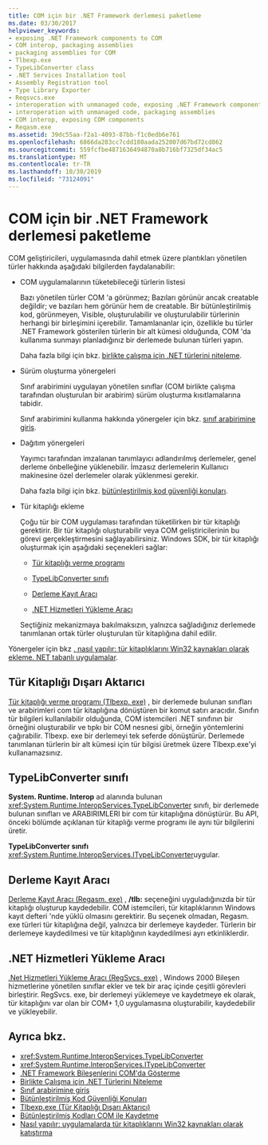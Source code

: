 ```yaml
---
title: COM için bir .NET Framework derlemesi paketleme
ms.date: 03/30/2017
helpviewer_keywords:
- exposing .NET Framework components to COM
- COM interop, packaging assemblies
- packaging assemblies for COM
- Tlbexp.exe
- TypeLibConverter class
- .NET Services Installation tool
- Assembly Registration tool
- Type Library Exporter
- Reqsvcs.exe
- interoperation with unmanaged code, exposing .NET Framework components
- interoperation with unmanaged code, packaging assemblies
- COM interop, exposing COM components
- Reqasm.exe
ms.assetid: 39dc55aa-f2a1-4093-87bb-f1c0edb6e761
ms.openlocfilehash: 6866da283cc7cdd180aada252007d67bd72cd862
ms.sourcegitcommit: 559fcfbe4871636494870a8b716bf7325df34ac5
ms.translationtype: MT
ms.contentlocale: tr-TR
ms.lasthandoff: 10/30/2019
ms.locfileid: "73124091"
---
```

# <a name="packaging-a-net-framework-assembly-for-com"></a>COM için bir .NET Framework derlemesi paketleme

COM geliştiricileri, uygulamasında dahil etmek üzere plantıkları yönetilen türler hakkında aşağıdaki bilgilerden faydalanabilir:

- COM uygulamalarının tüketebileceği türlerin listesi

  Bazı yönetilen türler COM 'a görünmez; Bazıları görünür ancak creatable değildir; ve bazıları hem görünür hem de creatable. Bir bütünleştirilmiş kod, görünmeyen, Visible, oluşturulabilir ve oluşturulabilir türlerinin herhangi bir birleşimini içerebilir. Tamamlananlar için, özellikle bu türler .NET Framework gösterilen türlerin bir alt kümesi olduğunda, COM 'da kullanıma sunmayı planladığınız bir derlemede bulunan türleri yapın.

  Daha fazla bilgi için bkz. [birlikte çalışma için .NET türlerini niteleme](../../standard/native-interop/qualify-net-types-for-interoperation.md).

- Sürüm oluşturma yönergeleri

  Sınıf arabirimini uygulayan yönetilen sınıflar (COM birlikte çalışma tarafından oluşturulan bir arabirim) sürüm oluşturma kısıtlamalarına tabidir.

  Sınıf arabirimini kullanma hakkında yönergeler için bkz. [sınıf arabirimine giriş](../../standard/native-interop/com-callable-wrapper.md#introducing-the-class-interface).

- Dağıtım yönergeleri

  Yayımcı tarafından imzalanan tanımlayıcı adlandırılmış derlemeler, genel derleme önbelleğine yüklenebilir. İmzasız derlemelerin Kullanıcı makinesine özel derlemeler olarak yüklenmesi gerekir.

  Daha fazla bilgi için bkz. [bütünleştirilmiş kod güvenliği konuları](../../standard/assembly/security-considerations.md).

- Tür kitaplığı ekleme

  Çoğu tür bir COM uygulaması tarafından tüketilirken bir tür kitaplığı gerektirir. Bir tür kitaplığı oluşturabilir veya COM geliştiricilerinin bu görevi gerçekleştirmesini sağlayabilirsiniz. Windows SDK, bir tür kitaplığı oluşturmak için aşağıdaki seçenekleri sağlar:

  - [Tür kitaplığı verme programı](#cpconpackagingassemblyforcomanchor1)

  - [TypeLibConverter sınıfı](#cpconpackagingassemblyforcomanchor2)

  - [Derleme Kayıt Aracı](#cpconpackagingassemblyforcomanchor3)

  - [.NET Hizmetleri Yükleme Aracı](#cpconpackagingassemblyforcomanchor4)

  Seçtiğiniz mekanizmaya bakılmaksızın, yalnızca sağladığınız derlemede tanımlanan ortak türler oluşturulan tür kitaplığına dahil edilir.

Yönergeler için bkz [. nasıl yapılır: tür kitaplıklarını Win32 kaynakları olarak ekleme. NET tabanlı uygulamalar](https://docs.microsoft.com/previous-versions/dotnet/netframework-4.0/ww9a897z(v=vs.100)).

<a name="cpconpackagingassemblyforcomanchor1"></a>

## <a name="type-library-exporter"></a>Tür Kitaplığı Dışarı Aktarıcı

[Tür kitaplığı verme programı (Tlbexp. exe)](../tools/tlbexp-exe-type-library-exporter.md) , bir derlemede bulunan sınıfları ve arabirimleri com tür kitaplığına dönüştüren bir komut satırı aracıdır. Sınıfın tür bilgileri kullanılabilir olduğunda, COM istemcileri .NET sınıfının bir örneğini oluşturabilir ve tıpkı bir COM nesnesi gibi, örneğin yöntemlerini çağırabilir. Tlbexp. exe bir derlemeyi tek seferde dönüştürür. Derlemede tanımlanan türlerin bir alt kümesi için tür bilgisi üretmek üzere Tlbexp.exe'yi kullanamazsınız.

<a name="cpconpackagingassemblyforcomanchor2"></a>

## <a name="typelibconverter-class"></a>TypeLibConverter sınıfı

**System. Runtime. Interop** ad alanında bulunan <xref:System.Runtime.InteropServices.TypeLibConverter> sınıfı, bir derlemede bulunan sınıfları ve ARABIRIMLERI bir com tür kitaplığına dönüştürür. Bu API, önceki bölümde açıklanan tür kitaplığı verme programı ile aynı tür bilgilerini üretir.

**TypeLibConverter sınıfı** <xref:System.Runtime.InteropServices.ITypeLibConverter>uygular.

<a name="cpconpackagingassemblyforcomanchor3"></a>

## <a name="assembly-registration-tool"></a>Derleme Kayıt Aracı

[Derleme Kayıt Aracı (Regasm. exe)](../tools/regasm-exe-assembly-registration-tool.md) , **/tlb:** seçeneğini uyguladığınızda bir tür kitaplığı oluşturup kaydedebilir. COM istemcileri, tür kitaplıklarının Windows kayıt defteri 'nde yüklü olmasını gerektirir. Bu seçenek olmadan, Regasm. exe türleri tür kitaplığına değil, yalnızca bir derlemeye kaydeder. Türlerin bir derlemeye kaydedilmesi ve tür kitaplığının kaydedilmesi ayrı etkinliklerdir.

<a name="cpconpackagingassemblyforcomanchor4"></a>

## <a name="net-services-installation-tool"></a>.NET Hizmetleri Yükleme Aracı

[.Net Hizmetleri Yükleme Aracı (RegSvcs. exe)](../tools/regsvcs-exe-net-services-installation-tool.md) , Windows 2000 Bileşen hizmetlerine yönetilen sınıflar ekler ve tek bir araç içinde çeşitli görevleri birleştirir. RegSvcs. exe, bir derlemeyi yüklemeye ve kaydetmeye ek olarak, tür kitaplığını var olan bir COM+ 1,0 uygulamasına oluşturabilir, kaydedebilir ve yükleyebilir.

## <a name="see-also"></a>Ayrıca bkz.

- <xref:System.Runtime.InteropServices.TypeLibConverter>
- <xref:System.Runtime.InteropServices.ITypeLibConverter>
- [.NET Framework Bileşenlerini COM'da Gösterme](exposing-dotnet-components-to-com.md)
- [Birlikte Çalışma için .NET Türlerini Niteleme](../../standard/native-interop/qualify-net-types-for-interoperation.md)
- [Sınıf arabirimine giriş](../../standard/native-interop/com-callable-wrapper.md#introducing-the-class-interface)
- [Bütünleştirilmiş Kod Güvenliği Konuları](../../standard/assembly/security-considerations.md)
- [Tlbexp.exe (Tür Kitaplığı Dışarı Aktarıcı)](../tools/tlbexp-exe-type-library-exporter.md)
- [Bütünleştirilmiş Kodları COM ile Kaydetme](registering-assemblies-with-com.md)
- [Nasıl yapılır: uygulamalarda tür kitaplıklarını Win32 kaynakları olarak katıştırma](https://docs.microsoft.com/previous-versions/dotnet/netframework-4.0/ww9a897z(v=vs.100))
